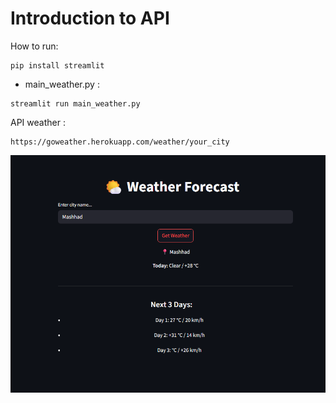 # Introduction to API

How to run:
```
pip install streamlit
```

* main_weather.py :
```
streamlit run main_weather.py
```

API weather :
```
https://goweather.herokuapp.com/weather/your_city
```

!["image](https://github.com/Moein-Moatali-2006/PyDeploy/blob/main/1.%20FastAPI/1.1.%20Introduction%20to%20API/output_weather.png)